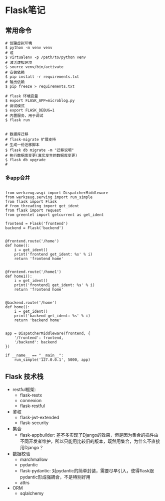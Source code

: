 # Flask笔记

## 常用命令

```shell
# 创建虚拟环境
$ python -m venv venv
# 或
$ virtualenv -p /path/to/python venv
# 激活虚拟环境
$ source venv/bin/activate
# 安装依赖
$ pip install -r requirements.txt
# 输出依赖
$ pip freeze > requirements.txt

# flask 环境变量
$ export FLASK_APP=microblog.py
# 调试模式
$ export FLASK_DEBUG=1
# 内置服务，用于调试
$ flask run


# 数据库迁移
# flask-migrate 扩展支持
# 生成一份迁移脚本
$ flask db migrate -m "迁移说明"
# 执行数据库变更(真实发生的数据库变更)
$ flask db upgrade
# 

```

### 多app合并

```py3

from werkzeug.wsgi import DispatcherMiddleware
from werkzeug.serving import run_simple
from flask import Flask
# from threading import get_ident
from flask import request
from greenlet import getcurrent as get_ident

frontend = Flask('frontend')
backend = Flask('backend')


@frontend.route('/home')
def home():
    i = get_ident()
    print('frontend get_ident: %s' % i)
    return 'frontend home'


@frontend.route('/home1')
def home1():
    i = get_ident()
    print('frontend1 get_ident: %s' % i)
    return 'frontend home'


@backend.route('/home')
def home():
    i = get_ident()
    print('backend get_ident: %s' % i)
    return 'backend home'


app = DispatcherMiddleware(frontend, {
    '/frontend': frontend,
    '/backend': backend
})

if __name__ == "__main__":
    run_simple('127.0.0.1', 5000, app)
```

## Flask 技术栈

- restful框架:
  - flask-restx
  - connexion
  - flask-restful
- 鉴权
  - flask-jwt-extended
  - flask-security
- 集合
  - flask-appbuilder: 差不多实现了Django的效果，但是因为集合的插件由不同开发者维护，所以只能用比较旧的版本，既然用集合，为什么不直接用Django？
- 数据校验
  - marchmallow
  - pydantic
  - flask-pydantic: 对pydantic的简单封装，需要尽早引入，使得flask跟pydantic形成强耦合，不是特别好用
  - attrs
- ORM
  - sqlalchemy
